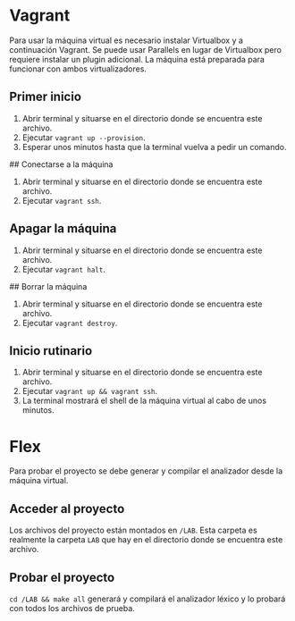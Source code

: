 # Vagrant

Para usar la máquina virtual es necesario instalar Virtualbox y a continuación Vagrant.
Se puede usar Parallels en lugar de Virtualbox pero requiere instalar un plugin adicional.
La máquina está preparada para funcionar con ambos virtualizadores.

## Primer inicio

1. Abrir terminal y situarse en el directorio donde se encuentra este archivo.
1. Ejecutar `vagrant up --provision`.
1. Esperar unos minutos hasta que la terminal vuelva a pedir un comando.

## Conectarse a la máquina

1. Abrir terminal y situarse en el directorio donde se encuentra este archivo.
1. Ejecutar `vagrant ssh`.

## Apagar la máquina

1. Abrir terminal y situarse en el directorio donde se encuentra este archivo.
1. Ejecutar `vagrant halt`.

## Borrar la máquina

1. Abrir terminal y situarse en el directorio donde se encuentra este archivo.
1. Ejecutar `vagrant destroy`.

## Inicio rutinario

1. Abrir terminal y situarse en el directorio donde se encuentra este archivo.
1. Ejecutar `vagrant up && vagrant ssh`.
1. La terminal mostrará el shell de la máquina virtual al cabo de unos minutos.

# Flex

Para probar el proyecto se debe generar y compilar el analizador desde la máquina virtual.

## Acceder al proyecto

Los archivos del proyecto están montados en `/LAB`.
Esta carpeta es realmente la carpeta `LAB` que hay en el directorio donde se encuentra este archivo.

## Probar el proyecto

`cd /LAB && make all` generará y compilará el analizador léxico y lo probará con todos los archivos de prueba.